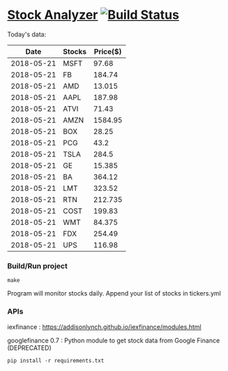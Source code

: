 # [Stock Analyzer](https://ogoyal.github.io/StockAnalyzer/) [![Build Status](https://travis-ci.org/ogoyal/StockAnalyzer.svg?branch=master)](https://travis-ci.org/ogoyal/StockAnalyzer)

Today's data:

| Date| Stocks| Price($) | 
| --- | --- | ---  | 
| 2018-05-21| MSFT| 97.68 | 
| 2018-05-21| FB| 184.74 | 
| 2018-05-21| AMD| 13.015 | 
| 2018-05-21| AAPL| 187.98 | 
| 2018-05-21| ATVI| 71.43 | 
| 2018-05-21| AMZN| 1584.95 | 
| 2018-05-21| BOX| 28.25 | 
| 2018-05-21| PCG| 43.2 | 
| 2018-05-21| TSLA| 284.5 | 
| 2018-05-21| GE| 15.385 | 
| 2018-05-21| BA| 364.12 | 
| 2018-05-21| LMT| 323.52 | 
| 2018-05-21| RTN| 212.735 | 
| 2018-05-21| COST| 199.83 | 
| 2018-05-21| WMT| 84.375 | 
| 2018-05-21| FDX| 254.49 | 
| 2018-05-21| UPS| 116.98 | 

### Build/Run project

```
make
```

Program will monitor stocks daily. Append your list of stocks in tickers.yml

### APIs
iexfinance : https://addisonlynch.github.io/iexfinance/modules.html

googlefinance 0.7 : Python module to get stock data from Google Finance (DEPRECATED)

```
pip install -r requirements.txt
```
